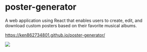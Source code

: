 # poster-generator
A web application using React that enables users to create, edit, and download custom
posters based on their favorite musical albums.

https://ken862734801.github.io/poster-generator/

<img src="assets/images/poster-generator.gif">
